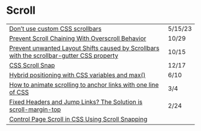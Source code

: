 # Scroll

|                                                                                                                                                                                                                          |         |
| ------------------------------------------------------------------------------------------------------------------------------------------------------------------------------------------------------------------------ | ------- |
| [Don’t use custom CSS scrollbars](https://ericwbailey.website/published/dont-use-custom-css-scrollbars/)                                                                                                                 | 5/15/23 |
| [Prevent Scroll Chaining With Overscroll Behavior](https://ishadeed.com/article/prevent-scroll-chaining-overscroll-behavior/)                                                                                            | 10/29   |
| [Prevent unwanted Layout Shifts caused by Scrollbars with the scrollbar-gutter CSS property](https://www.bram.us/2021/07/23/prevent-unwanted-layout-shifts-caused-by-scrollbars-with-the-scrollbar-gutter-css-property/) | 10/15   |
| [CSS Scroll Snap](https://ishadeed.com/article/css-scroll-snap/)                                                                                                                                                         | 12/17   |
| [Hybrid positioning with CSS variables and max()](https://lea.verou.me/2020/06/hybrid-positioning-with-css-variables-and-max/)                                                                                           | 6/10    |
| [How to animate scrolling to anchor links with one line of CSS](https://gomakethings.com/how-to-animate-scrolling-to-anchor-links-with-one-line-of-css/?mc\_cid=9ad2a34472\&mc\_eid=\[UNIQID])                           | 3/4     |
| [Fixed Headers and Jump Links? The Solution is scroll-margin-top](https://css-tricks.com/fixed-headers-and-jump-links-the-solution-is-scroll-margin-top/)                                                                | 2/24    |
| [Control Page Scroll in CSS Using Scroll Snapping](https://alligator.io/css/scroll-snapping/)                                                                                                                            |         |
